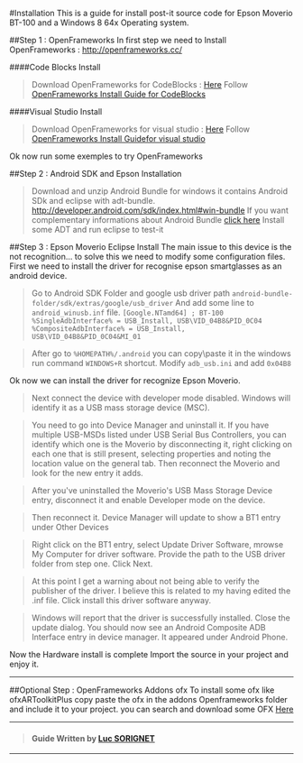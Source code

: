 
#Installation
This is a guide for install post-it source code for Epson Moverio BT-100 and a Windows 8 64x Operating system.

##Step 1 : OpenFrameworks
In first step we need to Install OpenFrameworks : http://openframeworks.cc/

####Code Blocks Install
>Download OpenFrameworks for CodeBlocks : [Here](http://www.openframeworks.cc/versions/v0.8.3/of_v0.8.3_win_cb_release.zip)
>Follow [OpenFrameworks Install Guide for CodeBlocks](http://openframeworks.cc/setup/codeblocks/)


####Visual Studio Install
>Download OpenFrameworks for visual studio : [Here](http://www.openframeworks.cc/versions/v0.8.3/of_v0.8.3_vs_release.zip)
>Follow [OpenFrameworks Install Guidefor visual studio](http://openframeworks.cc/setup/vs)

Ok now run some exemples to try OpenFrameworks

##Step 2 : Android SDK and Epson Installation
> Download and unzip Android Bundle for windows it contains Android SDk and eclipse with adt-bundle.
> http://developer.android.com/sdk/index.html#win-bundle
If you want complementary informations about Android Bundle [click here](http://developer.android.com/sdk/installing/index.html)
Install some ADT and run eclipse to test-it

##Step 3 : Epson Moverio Eclipse Install
The main issue to this device is the not recognition... to solve this we need to modify some configuration files.
First we need to install the driver for recognise epson smartglasses as an android device.
> Go to Android SDK Folder and google usb driver path `android-bundle-folder/sdk/extras/google/usb_driver`
> And add some line to `android_winusb.inf` file.
> `[Google.NTamd64]
; BT-100
%SingleAdbInterface% = USB_Install, USB\VID_04B8&PID_0C04
%CompositeAdbInterface% = USB_Install, USB\VID_04B8&PID_0C04&MI_01`


>After go to `%HOMEPATH%/.android` you can copy\paste it in the windows run command `WINDOWS+R` shortcut.
>Modify `adb_usb.ini` and add `0x04B8` 

Ok now we can install the driver for recognize Epson Moverio.
>  Next connect the device with developer mode disabled. Windows will identify it as a USB mass storage device (MSC).


> You need to go into Device Manager and uninstall it. If you have multiple USB-MSDs listed under USB Serial Bus Controllers, you can identify which one is the Moverio by disconnecting it, right clicking on each one that is still present, selecting properties and noting the location value on the general tab. Then reconnect the Moverio and look for the new entry it adds.

> After you've uninstalled the Moverio's USB Mass Storage Device entry, disconnect it and enable Developer mode on the device.

>Then reconnect it. Device Manager will update to show a BT1 entry under Other Devices

>Right click on the BT1 entry, select Update Driver Software, mrowse My Computer for driver software. Provide the path to the USB driver folder from step one. Click Next.

>At this point I get a warning about not being able to verify the publisher of the driver. I believe this is related to my having edited the .inf file. Click install this driver software anyway.

>Windows will report that the driver is successfully installed. Close the update dialog. You should now see an Android Composite ADB Interface entry in device manager. It appeared under Android Phone.

Now the Hardware install is complete
Import the source in your project and enjoy it.

----------


##Optional Step  : OpenFrameworks Addons ofx
To install some ofx like ofxARToolkitPlus copy paste the ofx in the addons Openframeworks folder and include it to your project.
you can search and download some OFX [Here](http://ofxaddons.com/)


----------

> #### Guide Written by [Luc SORIGNET](#)

----------
